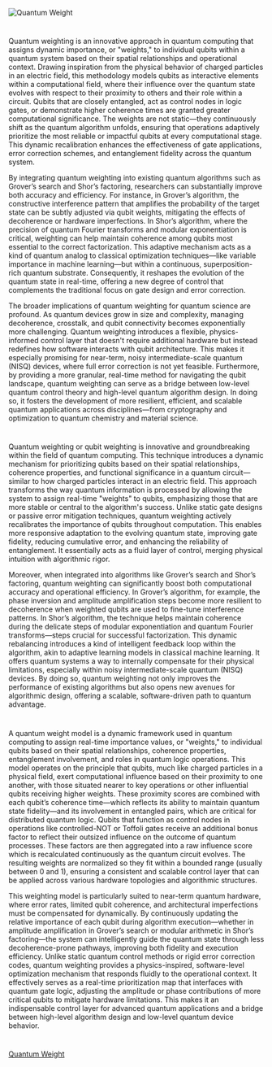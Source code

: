 ![Quantum Weight](https://github.com/user-attachments/assets/7d6eae44-397a-4ffa-bc43-c59833c2e838)
#
Quantum weighting is an innovative approach in quantum computing that assigns dynamic importance, or "weights," to individual qubits within a quantum system based on their spatial relationships and operational context. Drawing inspiration from the physical behavior of charged particles in an electric field, this methodology models qubits as interactive elements within a computational field, where their influence over the quantum state evolves with respect to their proximity to others and their role within a circuit. Qubits that are closely entangled, act as control nodes in logic gates, or demonstrate higher coherence times are granted greater computational significance. The weights are not static—they continuously shift as the quantum algorithm unfolds, ensuring that operations adaptively prioritize the most reliable or impactful qubits at every computational stage. This dynamic recalibration enhances the effectiveness of gate applications, error correction schemes, and entanglement fidelity across the quantum system.

By integrating quantum weighting into existing quantum algorithms such as Grover’s search and Shor’s factoring, researchers can substantially improve both accuracy and efficiency. For instance, in Grover’s algorithm, the constructive interference pattern that amplifies the probability of the target state can be subtly adjusted via qubit weights, mitigating the effects of decoherence or hardware imperfections. In Shor’s algorithm, where the precision of quantum Fourier transforms and modular exponentiation is critical, weighting can help maintain coherence among qubits most essential to the correct factorization. This adaptive mechanism acts as a kind of quantum analog to classical optimization techniques—like variable importance in machine learning—but within a continuous, superposition-rich quantum substrate. Consequently, it reshapes the evolution of the quantum state in real-time, offering a new degree of control that complements the traditional focus on gate design and error correction.

The broader implications of quantum weighting for quantum science are profound. As quantum devices grow in size and complexity, managing decoherence, crosstalk, and qubit connectivity becomes exponentially more challenging. Quantum weighting introduces a flexible, physics-informed control layer that doesn't require additional hardware but instead redefines how software interacts with qubit architecture. This makes it especially promising for near-term, noisy intermediate-scale quantum (NISQ) devices, where full error correction is not yet feasible. Furthermore, by providing a more granular, real-time method for navigating the qubit landscape, quantum weighting can serve as a bridge between low-level quantum control theory and high-level quantum algorithm design. In doing so, it fosters the development of more resilient, efficient, and scalable quantum applications across disciplines—from cryptography and optimization to quantum chemistry and material science.

#

Quantum weighting or qubit weighting is innovative and groundbreaking within the field of quantum computing. This technique introduces a dynamic mechanism for prioritizing qubits based on their spatial relationships, coherence properties, and functional significance in a quantum circuit—similar to how charged particles interact in an electric field. This approach transforms the way quantum information is processed by allowing the system to assign real-time "weights" to qubits, emphasizing those that are more stable or central to the algorithm's success. Unlike static gate designs or passive error mitigation techniques, quantum weighting actively recalibrates the importance of qubits throughout computation. This enables more responsive adaptation to the evolving quantum state, improving gate fidelity, reducing cumulative error, and enhancing the reliability of entanglement. It essentially acts as a fluid layer of control, merging physical intuition with algorithmic rigor.

Moreover, when integrated into algorithms like Grover’s search and Shor’s factoring, quantum weighting can significantly boost both computational accuracy and operational efficiency. In Grover’s algorithm, for example, the phase inversion and amplitude amplification steps become more resilient to decoherence when weighted qubits are used to fine-tune interference patterns. In Shor’s algorithm, the technique helps maintain coherence during the delicate steps of modular exponentiation and quantum Fourier transforms—steps crucial for successful factorization. This dynamic rebalancing introduces a kind of intelligent feedback loop within the algorithm, akin to adaptive learning models in classical machine learning. It offers quantum systems a way to internally compensate for their physical limitations, especially within noisy intermediate-scale quantum (NISQ) devices. By doing so, quantum weighting not only improves the performance of existing algorithms but also opens new avenues for algorithmic design, offering a scalable, software-driven path to quantum advantage.

#

A quantum weight model is a dynamic framework used in quantum computing to assign real-time importance values, or "weights," to individual qubits based on their spatial relationships, coherence properties, entanglement involvement, and roles in quantum logic operations. This model operates on the principle that qubits, much like charged particles in a physical field, exert computational influence based on their proximity to one another, with those situated nearer to key operations or other influential qubits receiving higher weights. These proximity scores are combined with each qubit’s coherence time—which reflects its ability to maintain quantum state fidelity—and its involvement in entangled pairs, which are critical for distributed quantum logic. Qubits that function as control nodes in operations like controlled-NOT or Toffoli gates receive an additional bonus factor to reflect their outsized influence on the outcome of quantum processes. These factors are then aggregated into a raw influence score which is recalculated continuously as the quantum circuit evolves. The resulting weights are normalized so they fit within a bounded range (usually between 0 and 1), ensuring a consistent and scalable control layer that can be applied across various hardware topologies and algorithmic structures.

This weighting model is particularly suited to near-term quantum hardware, where error rates, limited qubit coherence, and architectural imperfections must be compensated for dynamically. By continuously updating the relative importance of each qubit during algorithm execution—whether in amplitude amplification in Grover’s search or modular arithmetic in Shor’s factoring—the system can intelligently guide the quantum state through less decoherence-prone pathways, improving both fidelity and execution efficiency. Unlike static quantum control methods or rigid error correction codes, quantum weighting provides a physics-inspired, software-level optimization mechanism that responds fluidly to the operational context. It effectively serves as a real-time prioritization map that interfaces with quantum gate logic, adjusting the amplitude or phase contributions of more critical qubits to mitigate hardware limitations. This makes it an indispensable control layer for advanced quantum applications and a bridge between high-level algorithm design and low-level quantum device behavior.

#
[Quantum Weight](https://chatgpt.com/g/g-681d659a2cb88191837a75ce9bbd9690-quantum-weight)
